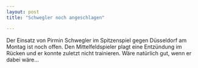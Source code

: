 ```yaml
---
layout: post
title: "Schwegler noch angeschlagen"

---
```


Der Einsatz von Pirmin Schwegler im Spitzenspiel gegen Düsseldorf am Montag ist noch offen. Den Mittelfeldspieler plagt eine Entzündung im Rücken und er konnte zuletzt nicht trainieren. Wäre natürlich gut, wenn er dabei wäre...


